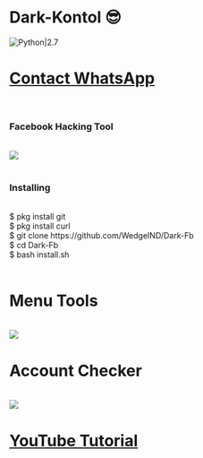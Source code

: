 # Dark-Kontol 😎
![Python|2.7](https://img.shields.io/badge/Python-2.7-blue.svg)
<br><h1><a href="https://wa.me/6285280645068?text=Saya%20Mao%20Beli%20Linse%20Dark%20Fb%20Harga%2010k">Contact WhatsApp </a></h1><br><h3> Facebook  Hacking Tool</h3><br>
<img src="https://github.com/Mr-XsZ/Dark-Fb/blob/master/Raw/login.png"/>
<br><br>
<h3>Installing</h3><br>
$ pkg install git<br>
$ pkg install curl<br>
$ git clone https://github.com/WedgeIND/Dark-Fb<br>
$ cd Dark-Fb<br>
$ bash install.sh<br><br>
<h1>Menu Tools</h1><br>
<img src="https://github.com/WedgeIND/Dark-Fb/blob/master/Raw/menu.png"/>
<br><h1>Account Checker</h1><br>
<img src="https://github.com/WedgeIND/Dark-Fb/blob/master/Raw/Screenshot.png"/>
<h1><a href ="https://www.youtube.com/channel/UCLU9H65QrIC6u2UetU6476w">YouTube Tutorial</a></h1>
<a href ="https://mbasic.facebook.com/yudha.id.54<a>
 

